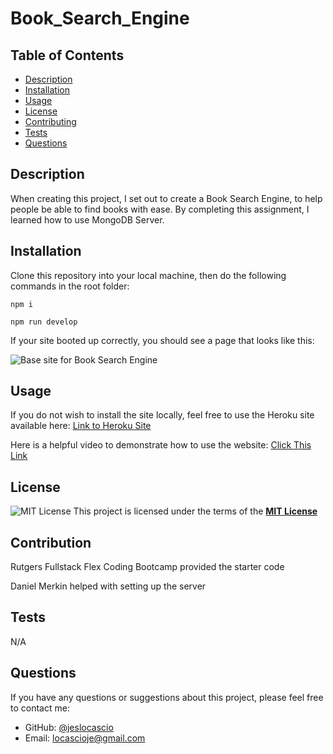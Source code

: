 # Book_Search_Engine

  ## Table of Contents
  - [Description](#description)
  - [Installation](#installation)
  - [Usage](#usage)
  - [License](#license)
  - [Contributing](#contributing)
  - [Tests](#tests)
  - [Questions](#questions)

  ## Description
  When creating this project, I set out to create a Book Search Engine, to help people be able to find books with ease. By completing this assignment, I learned how to use MongoDB Server.

  ## Installation
  Clone this repository into your local machine, then do the following commands in the root folder:

  ```npm i```

  ```npm run develop```

  If your site booted up correctly, you should see a page that looks like this:

  ![Base site for Book Search Engine](/assets/Base_Site.png)
  
  ## Usage

  If you do not wish to install the site locally, feel free to use the Heroku site available here: [Link to Heroku Site](https://dry-cove-68996-10d0ffad8a66.herokuapp.com/)
 
 Here is a helpful video to demonstrate how to use the website: [Click This Link](https://drive.google.com/file/d/1nkFJOImZTrrcodnh0Ew9JeWANgWjMUdu/view)

  
 ## License
 ![MIT License](https://img.shields.io/badge/License-MIT-yellow.svg)
  This project is licensed under the terms of the **[MIT License](https://opensource.org/licenses/MIT)**
  
  ## Contribution
  
Rutgers Fullstack Flex Coding Bootcamp provided the starter code

Daniel Merkin helped with setting up the server

  ## Tests
  N/A

  ## Questions
  If you have any questions or suggestions about this project, please feel free to contact me:
- GitHub: [@jeslocascio](http://github.com/jeslocascio)
- Email: locascioje@gmail.com

